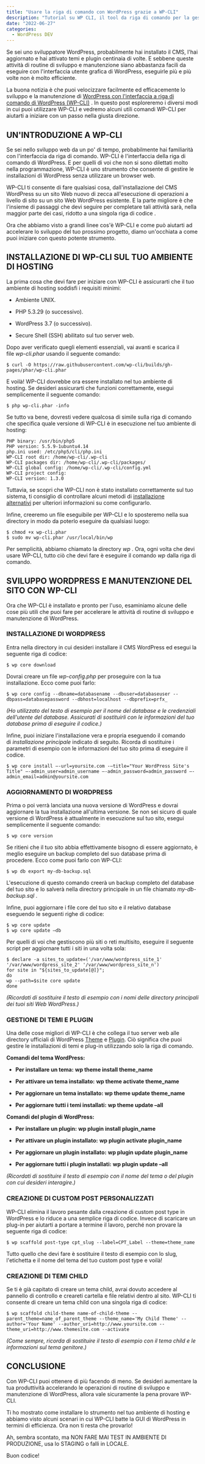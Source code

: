 ```yaml
---
title: "Usare la riga di comando con WordPress grazie a WP-CLI"
description: "Tutorial su WP CLI, il tool da riga di comando per la gestione di WordPress. Migliora le tue skills su WP!"
date: "2022-06-27"
categories:
  - WordPress DEV
---
```


Se sei uno sviluppatore WordPress, probabilmente hai installato il CMS, l'hai aggiornato e hai attivato temi e plugin centinaia di volte. E sebbene queste attività di routine di sviluppo e manutenzione siano abbastanza facili da eseguire con l'interfaccia utente grafica di WordPress, eseguirle più e più volte non è molto efficiente.

La buona notizia è che puoi velocizzare facilmente ed efficacemente lo sviluppo e la manutenzione di [WordPress con l'interfaccia a riga di comando di WordPress (WP-CLI)](http://wp-cli.org/) . In questo post esploreremo i diversi modi in cui puoi utilizzare WP-CLI e vedremo alcuni utili comandi WP-CLI per aiutarti a iniziare con un passo nella giusta direzione.

## UN'INTRODUZIONE A WP-CLI

Se sei nello sviluppo web da un po' di tempo, probabilmente hai familiarità con l'interfaccia da riga di comando. WP-CLI è l'interfaccia della riga di comando di WordPress. E per quelli di voi che non si sono dilettati molto nella programmazione, WP-CLI è uno strumento che consente di gestire le installazioni di WordPress senza utilizzare un browser web.

WP-CLI ti consente di fare qualsiasi cosa, dall'installazione del CMS WordPress su un sito Web nuovo di zecca all'esecuzione di operazioni a livello di sito su un sito Web WordPress esistente. E la parte migliore è che l'insieme di passaggi che devi seguire per completare tali attività sarà, nella maggior parte dei casi, ridotto a una singola riga di codice .

Ora che abbiamo visto a grandi linee cos'è WP-CLI e come può aiutarti ad accelerare lo sviluppo del tuo prossimo progetto, diamo un'occhiata a come puoi iniziare con questo potente strumento.

## INSTALLAZIONE DI WP-CLI SUL TUO AMBIENTE DI HOSTING

La prima cosa che devi fare per iniziare con WP-CLI è assicurarti che il tuo ambiente di hosting soddisfi i requisiti minimi:

- Ambiente UNIX.

- PHP 5.3.29 (o successivo).

- WordPress 3.7 (o successivo).

- Secure Shell (SSH) abilitato sul tuo server web.

Dopo aver verificato quegli elementi essenziali, vai avanti e scarica il file _wp-cli.phar_ usando il seguente comando:

```
$ curl -O https://raw.githubusercontent.com/wp-cli/builds/gh-pages/phar/wp-cli.phar
```

E voilà! WP-CLI dovrebbe ora essere installato nel tuo ambiente di hosting. Se desideri assicurarti che funzioni correttamente, esegui semplicemente il seguente comando:

```
$ php wp-cli.phar -info
```

Se tutto va bene, dovresti vedere qualcosa di simile sulla riga di comando che specifica quale versione di WP-CLI è in esecuzione nel tuo ambiente di hosting:

```
PHP binary: /usr/bin/php5
PHP version: 5.5.9-1ubuntu4.14
php.ini used: /etc/php5/cli/php.ini
WP-CLI root dir: /home/wp-cli/.wp-cli
WP-CLI packages dir: /home/wp-cli/.wp-cli/packages/
WP-CLI global config: /home/wp-cli/.wp-cli/config.yml
WP-CLI project config:
WP-CLI version: 1.3.0
```

Tuttavia, se scopri che WP-CLI non è stato installato correttamente sul tuo sistema, ti consiglio di controllare alcuni metodi di [installazione alternativi](https://make.wordpress.org/cli/handbook/installing/#alternative-installation-methods) per ulteriori informazioni su come configurarlo.

Infine, creeremo un file eseguibile per WP-CLI e lo sposteremo nella sua directory in modo da poterlo eseguire da qualsiasi luogo:

```
$ chmod +x wp-cli.phar
$ sudo mv wp-cli.phar /usr/local/bin/wp
```

Per semplicità, abbiamo chiamato la directory _wp_ . Ora, ogni volta che devi usare WP-CLI, tutto ciò che devi fare è eseguire il comando _wp_ dalla riga di comando.

## SVILUPPO WORDPRESS E MANUTENZIONE DEL SITO CON WP-CLI

Ora che WP-CLI è installato e pronto per l'uso, esaminiamo alcune delle cose più utili che puoi fare per accelerare le attività di routine di sviluppo e manutenzione di WordPress.

### INSTALLAZIONE DI WORDPRESS

Entra nella directory in cui desideri installare il CMS WordPress ed esegui la seguente riga di codice:

```
$ wp core download
```

Dovrai creare un file _wp-config.php_ per proseguire con la tua installazione. Ecco come puoi farlo:

```
$ wp core config --dbname=databasename --dbuser=databaseuser --dbpass=databasepassword --dbhost=localhost --dbprefix=prfx_
```

_(Ho utilizzato del testo di esempio per il nome del database e le credenziali dell'utente del database. Assicurati di sostituirli con le informazioni del tuo database prima di eseguire il codice.)_

Infine, puoi iniziare l'installazione vera e propria eseguendo il comando di _installazione principale_ indicato di seguito. Ricorda di sostituire i parametri di esempio con le informazioni del tuo sito prima di eseguire il codice.

```
$ wp core install –-url=yoursite.com -–title="Your WordPress Site's Title" –-admin_user=admin_username –-admin_password=admin_password –-admin_email=admin@yoursite.com
```

### AGGIORNAMENTO DI WORDPRESS

Prima o poi verrà lanciata una nuova versione di WordPress e dovrai aggiornare la tua installazione all'ultima versione. Se non sei sicuro di quale versione di WordPress è attualmente in esecuzione sul tuo sito, esegui semplicemente il seguente comando:

```
$ wp core version
```

Se ritieni che il tuo sito abbia effettivamente bisogno di essere aggiornato, è meglio eseguire un backup completo del suo database prima di procedere. Ecco come puoi farlo con WP-CLI:

```
$ wp db export my-db-backup.sql
```

L'esecuzione di questo comando creerà un backup completo del database del tuo sito e lo salverà nella directory principale in un file chiamato _my-db-backup.sql_ .

Infine, puoi aggiornare i file core del tuo sito e il relativo database eseguendo le seguenti righe di codice:

```
$ wp core update
$ wp core update –db
```

Per quelli di voi che gestiscono più siti o reti multisito, eseguire il seguente script per aggiornare tutti i siti in una volta sola:

```
$ declare -a sites_to_update=('/var/www/wordpress_site_1' '/var/www/wordpress_site_2' '/var/www/wordpress_site_n')
for site in "${sites_to_update[@]}";
do
wp --path=$site core update
done
```

_(Ricordati di sostituire il testo di esempio con i nomi delle directory principali dei tuoi siti Web WordPress.)_

### GESTIONE DI TEMI E PLUGIN

Una delle cose migliori di WP-CLI è che collega il tuo server web alle directory ufficiali di WordPress [Theme](https://wordpress.org/themes/) e [Plugin](https://wordpress.org/plugins/). Ciò significa che puoi gestire le installazioni di temi e plug-in utilizzando solo la riga di comando.

**Comandi del tema WordPress:**

- **Per installare un tema:** __wp theme install theme\_name__

- **Per attivare un tema installato:** __wp theme activate theme\_name__

- **Per aggiornare un tema installato:** __wp theme update theme\_name__

- **Per aggiornare tutti i temi installati:** __wp theme update –all__

**Comandi del plugin di WordPress:**

- **Per installare un plugin:** __wp plugin install plugin\_name__

- **Per attivare un plugin installato:** __wp plugin activate plugin\_name__

- **Per aggiornare un plugin installato:** __wp plugin update plugin\_name__

- **Per aggiornare tutti i plugin installati:** __wp plugin update –all__

_(Ricordati di sostituire il testo di esempio con il nome del tema o del plugin con cui desideri interagire.)_

### CREAZIONE DI CUSTOM POST PERSONALIZZATI

WP-CLI elimina il lavoro pesante dalla creazione di custom post type in WordPress e lo riduce a una semplice riga di codice. Invece di scaricare un plug-in per aiutarti a portare a termine il lavoro, perché non provare la seguente riga di codice:

```
$ wp scaffold post-type cpt_slug --label=CPT_Label --theme=theme_name
```

Tutto quello che devi fare è sostituire il testo di esempio con lo slug, l'etichetta e il nome del tema del tuo custom post type e voilà!

### CREAZIONE DI TEMI CHILD

Se ti è già capitato di creare un tema child, avrai dovuto accedere al pannello di controllo e creareti cartella e file relativi dentro al sito. WP-CLI ti consente di creare un tema child con una singola riga di codice:

```
$ wp scaffold child-theme name-of-child-theme --parent_theme=name_of_parent_theme --theme_name='My Child Theme' --author='Your Name' --author_uri=http://www.yoursite.com --theme_uri=http://www.themesite.com --activate
```

_(Come sempre, ricorda di sostituire il testo di esempio con il tema child e le informazioni sul tema genitore.)_

## CONCLUSIONE

Con WP-CLI puoi ottenere di più facendo di meno. Se desideri aumentare la tua produttività accelerando le operazioni di routine di sviluppo e manutenzione di WordPress, allora vale sicuramente la pena provare WP-CLI.

Ti ho mostrato come installare lo strumento nel tuo ambiente di hosting e abbiamo visto alcuni scenari in cui WP-CLI batte la GUI di WordPress in termini di efficienza. Ora non ti resta che provarlo!

Ah, sembra scontato, ma NON FARE MAI TEST IN AMBIENTE DI PRODUZIONE, usa lo STAGING o falli in LOCALE.

Buon codice!
